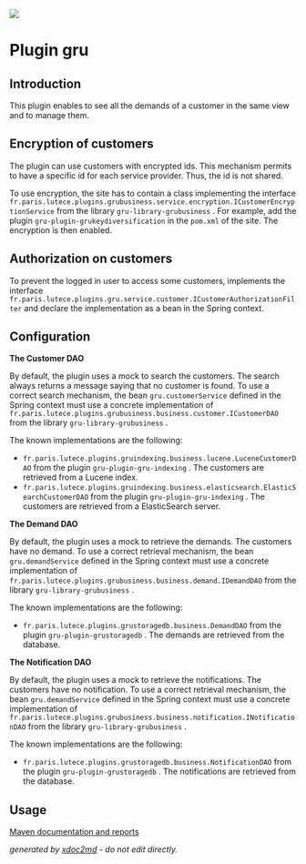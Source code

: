 ![](http://dev.lutece.paris.fr/jenkins/buildStatus/icon?job=gru-plugin-gru-deploy)
# Plugin gru

## Introduction

This plugin enables to see all the demands of a customer in the same view and to manage them.

## Encryption of customers

The plugin can use customers with encrypted ids. This mechanism permits to have a specific id for each service provider. Thus, the id is not shared.

To use encryption, the site has to contain a class implementing the interface `fr.paris.lutece.plugins.grubusiness.service.encryption.ICustomerEncryptionService` from the library `gru-library-grubusiness` . For example, add the plugin `gru-plugin-grukeydiversification` in the `pom.xml` of the site. The encryption is then enabled.

## Authorization on customers

To prevent the logged in user to access some customers, implements the interface `fr.paris.lutece.plugins.gru.service.customer.ICustomerAuthorizationFilter` and declare the implementation as a bean in the Spring context.

## Configuration

 **The Customer DAO** 

By default, the plugin uses a mock to search the customers. The search always returns a message saying that no customer is found. To use a correct search mechanism, the bean `gru.customerService` defined in the Spring context must use a concrete implementation of `fr.paris.lutece.plugins.grubusiness.business.customer.ICustomerDAO` from the library `gru-library-grubusiness` .

The known implementations are the following:
 
*  `fr.paris.lutece.plugins.gruindexing.business.lucene.LuceneCustomerDAO` from the plugin `gru-plugin-gru-indexing` . The customers are retrieved from a Lucene index.
*  `fr.paris.lutece.plugins.gruindexing.business.elasticsearch.ElasticSearchCustomerDAO` from the plugin `gru-plugin-gru-indexing` . The customers are retrieved from a ElasticSearch server.


 **The Demand DAO** 

By default, the plugin uses a mock to retrieve the demands. The customers have no demand. To use a correct retrieval mechanism, the bean `gru.demandService` defined in the Spring context must use a concrete implementation of `fr.paris.lutece.plugins.grubusiness.business.demand.IDemandDAO` from the library `gru-library-grubusiness` .

The known implementations are the following:
 
*  `fr.paris.lutece.plugins.grustoragedb.business.DemandDAO` from the plugin `gru-plugin-grustoragedb` . The demands are retrieved from the database.


 **The Notification DAO** 

By default, the plugin uses a mock to retrieve the notifications. The customers have no notification. To use a correct retrieval mechanism, the bean `gru.demandService` defined in the Spring context must use a concrete implementation of `fr.paris.lutece.plugins.grubusiness.business.notification.INotificationDAO` from the library `gru-library-grubusiness` .

The known implementations are the following:
 
*  `fr.paris.lutece.plugins.grustoragedb.business.NotificationDAO` from the plugin `gru-plugin-grustoragedb` . The notifications are retrieved from the database.


## Usage




[Maven documentation and reports](http://dev.lutece.paris.fr/plugins/plugin-gru/)



 *generated by [xdoc2md](https://github.com/lutece-platform/tools-maven-xdoc2md-plugin) - do not edit directly.*